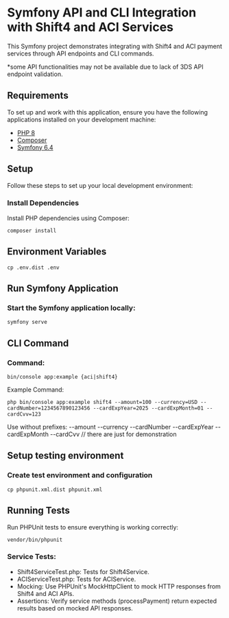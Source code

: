 # Symfony API and CLI Integration with Shift4 and ACI Services

This Symfony project demonstrates integrating with Shift4 and ACI payment services through API endpoints and CLI commands.

*some API functionalities may not be available due to lack of 3DS API endpoint validation.
## Requirements

To set up and work with this application, ensure you have the following applications installed on your development machine:

- [PHP 8](https://www.php.net/)
- [Composer](https://getcomposer.org/)
- [Symfony 6.4](https://symfony.com/)

## Setup

Follow these steps to set up your local development environment:

### Install Dependencies

Install PHP dependencies using Composer:

    composer install

## Environment Variables
    cp .env.dist .env

## Run Symfony Application
### Start the Symfony application locally:
    symfony serve

## CLI Command
### Command:
    bin/console app:example {aci|shift4}

Example Command:

    php bin/console app:example shift4 --amount=100 --currency=USD --cardNumber=1234567890123456 --cardExpYear=2025 --cardExpMonth=01 --cardCvv=123
Use without prefixes: --amount  --currency --cardNumber --cardExpYear --cardExpMonth --cardCvv  // there are just for demonstration

## Setup testing environment

### Create test environment and configuration

    cp phpunit.xml.dist phpunit.xml

## Running Tests
Run PHPUnit tests to ensure everything is working correctly:

    vendor/bin/phpunit

### Service Tests:
- Shift4ServiceTest.php: Tests for Shift4Service.
- ACIServiceTest.php: Tests for ACIService.
- Mocking: Use PHPUnit's MockHttpClient to mock HTTP responses from Shift4 and ACI APIs.
- Assertions: Verify service methods (processPayment) return expected results based on mocked API responses.
